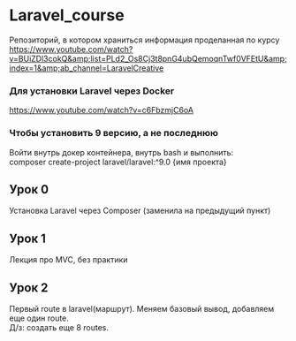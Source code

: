 # Laravel_course
Репозиторий, в котором храниться информация проделанная по курсу https://www.youtube.com/watch?v=BUiZDl3cokQ&amp;list=PLd2_Os8Cj3t8pnG4ubQemoqnTwf0VFEtU&amp;index=1&amp;ab_channel=LaravelCreative

### Для установки Laravel через Docker
https://www.youtube.com/watch?v=c6FbzmjC6oA
### Чтобы установить 9 версию, а не последнюю
Войти внутрь докер контейнера, внутрь bash и выполнить:  
composer create-project laravel/laravel:^9.0 {имя проекта}

## Урок 0
Установка Laravel через Composer (заменила на предыдущий пункт)

## Урок 1
Лекция про MVC, без практики

## Урок 2
Первый route в laravel(маршрут). Меняем базовый вывод, добавляем еще один route.  
Д/з: создать еще 8 routes.

